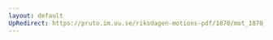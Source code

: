 ```yaml
---
layout: default
UpRedirect: https://pruto.im.uu.se/riksdagen-motions-pdf/1870/mot_1870__ak__44.pdf
---
```

